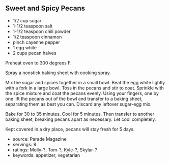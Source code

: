 Sweet and Spicy Pecans
----------------------

- 1/2 cup sugar
- 1-1/2 teaspoon salt
- 1-1/2 teaspoon chili powder
- 1/2 teaspoon cinnamon
- pinch cayenne pepper
- 1 egg white
- 2 cups pecan halves

Preheat oven to 300 degrees F.

Spray a nonstick baking sheet with cooking spray.

Mix the sugar and spices together in a small bowl.  Beat the egg white
lightly with a fork in a large bowl.  Toss in the pecans and stir to
coat.  Sprinkle with the spice mixture and coat the pecans evenly.
Using your fingers, one by one lift the pecans out of the bowl and
transfer to a baking sheet, separating them as best you can.  Discard
any leftover sugar-egg mix.

Bake for 30 to 35 minutes.  Cool for 5 minutes.  Then transfer to
another baking sheet, breaking pecans apart as necessary.  Let cool
completely.

Kept covered in a dry place, pecans will stay fresh for 5 days.

- source: Parade Magazine
- servings: 8
- ratings: Molly-?, Tom-?, Kyle-?, Skylar-?
- keywords: appetizer, vegetarian
